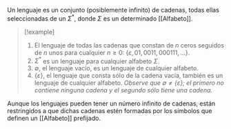 Un lenguaje es un conjunto (posiblemente infinito) de cadenas, todas ellas seleccionadas de un $\Sigma^\ast$, donde $\Sigma$ es un determinado [[Alfabeto]].

>[!example] 
>1. El lenguaje de todas las cadenas que constan de $n$ ceros seguidos de $n$ unos para cualquier $n \ge 0$: $\{\varepsilon,01,0011,000111,...\}$.
>2. $\Sigma^\ast$ es un lenguaje para cualquier alfabeto $\Sigma$.
>3. $\emptyset$, el lenguaje vacío, es un lenguaje de cualquier alfabeto.
>4. $\{\varepsilon \}$, el lenguaje que consta sólo de la cadena vacía, también es un lenguaje de cualquier alfabeto. *Observe que $\emptyset \neq \{\varepsilon\}$; el primero no contiene ninguna cadena y el segundo sólo tiene una cadena.*

Aunque los lenguajes pueden tener un número infinito de cadenas, están restringidos a que dichas cadenas estén formadas por los símbolos que definen un [[Alfabeto]] prefijado.